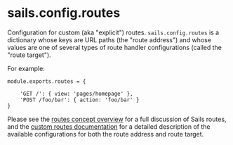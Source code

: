 # sails.config.routes

Configuration for custom (aka "explicit") routes.  `sails.config.routes` is a dictionary whose keys are URL paths (the "route address") and whose values are one of several types of route handler configurations (called the "route target").

For example:

```
module.exports.routes = {

    'GET /': { view: 'pages/homepage' },
    'POST /foo/bar': { action: 'foo/bar' }
}
```

Please see the [routes concept overview](http://sailsjs.com/documentation/concepts/Routes) for a full discussion of Sails routes, and the [custom routes documentation](http://sailsjs.com/documentation/concepts/Routes/RouteTargetSyntax.html) for a detailed description of the available configurations for both the route address and route target.


<docmeta name="displayName" value="sails.config.routes">
<docmeta name="pageType" value="property">

